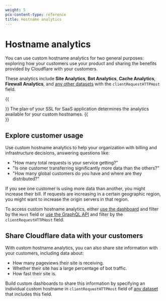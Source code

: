 ```yaml
---
weight: 5
pcx-content-type: reference
title: Hostname analytics
---
```


# Hostname analytics

You can use custom hostname analytics for two general purposes: exploring how your customers use your product and sharing the benefits provided by Cloudflare with your customers.

These analytics include **Site Analytics**, **Bot Analytics**, **Cache Analytics**, **Firewall Analytics**, and [any other datasets](https://developers.cloudflare.com/analytics/graphql-api/features/data-sets) with the `clientRequestHTTPHost` field.

{{<Aside type="note" header="Note:">}}
The plan of your SSL for SaaS application determines the analytics available for your custom hostnames.
{{</Aside>}}

## Explore customer usage

Use custom hostname analytics to help your organization with billing and infrastructure decisions, answering questions like:

- "How many total requests is your service getting?"
- "Is one customer transferring significantly more data than the others?"
- "How many global customers do you have and where are they distributed?"

If you see one customer is using more data than another, you might increase their bill. If requests are increasing in a certain geographic region, you might want to increase the origin servers in that region.

To access custom hostname analytics, either [use the dashboard](https://support.cloudflare.com/hc/articles/360037684111) and filter by the `Host` field or [use the GraphQL API](https://developers.cloudflare.com/analytics/graphql-api) and filter by the `clientRequestHTTPHost` field.

## Share Cloudflare data with your customers

With custom hostname analytics, you can also share site information with your customers, including data about:

- How many pageviews their site is receiving.
- Whether their site has a large percentage of bot traffic.
- How fast their site is.

Build custom dashboards to share this information by specifying an individual custom hostname in `clientRequestHTTPHost` field of [any dataset](https://developers.cloudflare.com/analytics/graphql-api/features/data-sets) that includes this field.